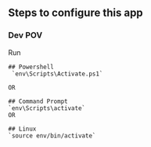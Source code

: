 ## Steps to configure this app

### Dev POV

Run
```
## Powershell
 `env\Scripts\Activate.ps1`

OR

## Command Prompt
`env\Scripts\activate` 
OR

## Linux
`source env/bin/activate`
```
